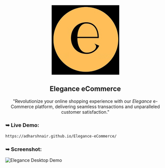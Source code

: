 <div align="center">
 <img src="./assets/tab-logo.png" alt="logo">
 <h2 align="center">Elegance eCommerce</h2>
  
  "Revolutionize your online shopping experience with our *Elegance* e-Commerce platform, delivering seamless transactions and unparalleled customer satisfaction."
  

</div>

### ➥ Live Demo: 

``` bash
https://adharshnair.github.io/Elegance-eCommerce/
```


### ➥ Screenshot: 

![Elegance Desktop Demo](screenshot.png)
